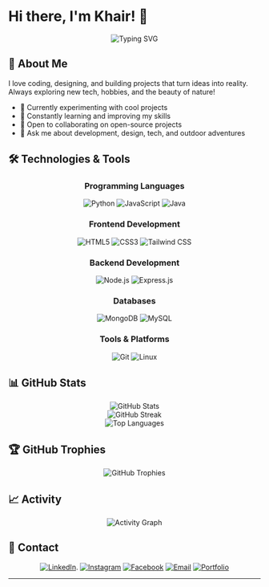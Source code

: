 # Hi there, I'm Khair! 👋

<div align="center">
  <img src="https://readme-typing-svg.herokuapp.com?font=Fira+Code&pause=1000&color=2196F3&center=true&vCenter=true&width=435&lines=Welcome+to+my+GitHub+profile!;Passionate+Developer;Always+learning+new+technologies;Building+amazing+projects" alt="Typing SVG" />
</div>

## 🚀 About Me

I love coding, designing, and building projects that turn ideas into reality. Always exploring new tech, hobbies, and the beauty of nature!

- 🔭 Currently experimenting with cool projects
- 🌱 Constantly learning and improving my skills
- 👯 Open to collaborating on open-source projects
- 💬 Ask me about development, design, tech, and outdoor adventures

## 🛠️ Technologies & Tools

<div align="center">

### Programming Languages
![Python](https://img.shields.io/badge/Python-3776AB?style=for-the-badge&logo=python&logoColor=white)
![JavaScript](https://img.shields.io/badge/JavaScript-F7DF1E?style=for-the-badge&logo=javascript&logoColor=black)
![Java](https://img.shields.io/badge/Java-ED8B00?style=for-the-badge&logo=java&logoColor=white)

### Frontend Development
![HTML5](https://img.shields.io/badge/HTML5-E34F26?style=for-the-badge&logo=html5&logoColor=white)
![CSS3](https://img.shields.io/badge/CSS3-1572B6?style=for-the-badge&logo=css3&logoColor=white)
![Tailwind CSS](https://img.shields.io/badge/Tailwind%20CSS-%2338B2AC.svg?logo=tailwind-css&logoColor=white)


### Backend Development
![Node.js](https://img.shields.io/badge/Node.js-43853D?style=for-the-badge&logo=node.js&logoColor=white)
![Express.js](https://img.shields.io/badge/Express.js-404D59?style=for-the-badge)

### Databases
![MongoDB](https://img.shields.io/badge/MongoDB-4EA94B?style=for-the-badge&logo=mongodb&logoColor=white)
![MySQL](https://img.shields.io/badge/MySQL-00000F?style=for-the-badge&logo=mysql&logoColor=white)

### Tools & Platforms
![Git](https://img.shields.io/badge/Git-F05032?style=for-the-badge&logo=git&logoColor=white)
![Linux](https://img.shields.io/badge/Linux-FCC624?style=for-the-badge&logo=linux&logoColor=black)

</div>

## 📊 GitHub Stats

<div align="center">
  <img src="https://github-readme-stats.vercel.app/api?username=khair0001&show_icons=true&theme=radical&hide_border=true&count_private=true" alt="GitHub Stats" />
</div>

<div align="center">
  <img src="https://github-readme-streak-stats.herokuapp.com/?user=khair0001&theme=radical&hide_border=true" alt="GitHub Streak" />
</div>

<div align="center">
  <img src="https://github-readme-stats.vercel.app/api/top-langs/?username=khair0001&layout=compact&theme=radical&hide_border=true" alt="Top Languages" />
</div>

## 🏆 GitHub Trophies
<div align="center">
  <img src="https://github-profile-trophy.vercel.app/?username=khair0001&theme=radical&no-frame=true&no-bg=false&margin-w=4" alt="GitHub Trophies" />
</div>

## 📈 Activity
<div align="center">
  <img src="https://github-readme-activity-graph.vercel.app/graph?username=khair0001&theme=react-dark&hide_border=true" alt="Activity Graph" />
</div>

## 🤝 Contact

<div align="center">

[![LinkedIn](https://img.shields.io/badge/LinkedIn-0077B5?style=for-the-badge&logo=linkedin&logoColor=white)](https://www.linkedin.com/in/ahmad-muslihul-khair-89125a325/).
[![Instagram](https://img.shields.io/badge/Instagram-%23E4405F.svg?logo=Instagram&logoColor=white)](https://www.instagram.com/khair_014/)
[![Facebook](https://img.shields.io/badge/Facebook-%231877F2.svg?logo=Facebook&logoColor=white)](https://www.facebook.com/satria.alvin.963)
[![Email](https://img.shields.io/badge/Email-D14836?style=for-the-badge&logo=gmail&logoColor=white)](mailto:ahmadmuslihulkhair@email.com)
[![Portfolio](https://img.shields.io/badge/Portfolio-000000?style=for-the-badge&logo=About.me&logoColor=white)](https://khair0001.github.io)

</div>

---
